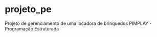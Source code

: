 # projeto_pe
Projeto de gerenciamento de uma locadora de brinquedos PIMPLAY - Programação Estruturada
